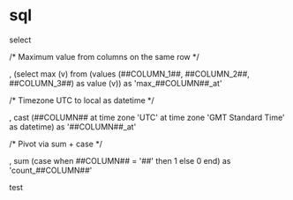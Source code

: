 # sql



select


/*  Maximum value from columns on the same row  */

, (select max (v) from  (values (##COLUMN_1##, ##COLUMN_2##,  ##COLUMN_3##) as  value (v))  as  'max_##COLUMN##_at'


/*  Timezone UTC to local as datetime */

, cast  (##COLUMN## at  time  zone  'UTC' at  time  zone  'GMT Standard Time' as  datetime) as  '##COLUMN##_at'


/*  Pivot via sum + case  */

, sum (case when  ##COLUMN##  = '##'  then  1 else  0 end)  as  'count_##COLUMN##'


test
